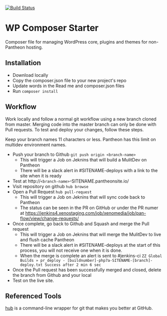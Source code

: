 [![Build Status](https://jenkins4.xenostaging.com/buildStatus/icon?job=xenomedia/SITENAME/master)](https://jenkins4.xenostaging.com/job/xenomedia/job/SITENAME/job/master/)

# WP Composer Starter
Composer file for managing WordPress core, plugins and themes for non-Pantheon hosting.

## Installation
* Download locally
* Copy the composer.json file to your new project's repo
* Update words in the Read me and composer.json files
* Run `composer install`

## Workflow
Work locally and follow a normal git workflow using a new branch cloned from master.  Merging code into the master branch can only be done with Pull requests.  To test and deploy your changes, follow these steps.

Keep your branch names 11 characters or less.  Pantheon has this limit on multidev environment names.

* Push your branch to Github `git push origin <branch-name>`
  * This will trigger a Job on Jeknins that will build a MulitDev on Pantheon
  * There will be a slack alert in #SITENAME-deploys with a link to the site when it is ready
* Test at http://`<branch-name>`-SITENAME.pantheonsite.io/
* Visit repository on github `hub browse`
* Open a Pull Request `hub pull-request`
  * This will trigger a Job on Jeknins that will sync code back to Pantheon
  * The status can be seen in the PR on GitHub or under the PR numer at https://jenkins4.xenostaging.com/job/xenomedia/job/pan-flow/view/change-requests/
* Once complete, go back to Github and Squash and merge the Pull request
  * This will trigger a Job on Jeknins that will merge the MulitDev to live and flush cache Pantheon
  * There will be a slack alert in #SITENAME-deploys at the start of this process, you will not receive one when it is done.
  * When the merge is complete an alert is sent to #jenkins-ci `ZZ Global Builds » pr_deploy - [buildnumber]-php7a-SITENAME-[branch]-deploy.txt Success after 2 min 6 sec`
* Once the Pull request has been successfully merged and closed, delete the branch from Github and your local
* Test on the live site.

## Referenced Tools
[hub](https://hub.github.com/) is a command-line wrapper for git that makes you better at GitHub.
